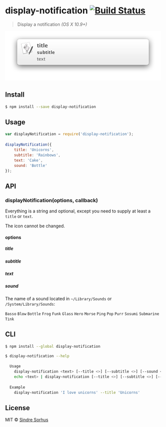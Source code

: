 # display-notification [![Build Status](https://travis-ci.org/sindresorhus/display-notification.svg?branch=master)](https://travis-ci.org/sindresorhus/display-notification)

> Display a notification *(OS X 10.9+)*

![](screenshot.png)


## Install

```sh
$ npm install --save display-notification
```


## Usage

```js
var displayNotification = require('display-notification');

displayNotification({
	title: 'Unicorns',
	subtitle: 'Rainbows',
	text: 'Cake',
	sound: 'Bottle'
});
```


## API

### displayNotification(options, callback)

Everything is a string and optional, except you need to supply at least a `title` or `text`.

The icon cannot be changed.

#### options

##### title

##### subtitle

##### text

##### sound

The name of a sound located in `~/Library/Sounds` or `/System/Library/Sounds`:

`Basso` `Blow` `Bottle` `Frog` `Funk` `Glass` `Hero` `Morse` `Ping` `Pop` `Purr` `Sosumi` `Submarine` `Tink`


## CLI

```sh
$ npm install --global display-notification
```

```sh
$ display-notification --help

  Usage
    display-notification <text> [--title <>] [--subtitle <>] [--sound <>]
    echo <text> | display-notification [--title <>] [--subtitle <>] [--sound <>]

  Example
    display-notification 'I love unicorns' --title 'Unicorns'
```


## License

MIT © [Sindre Sorhus](http://sindresorhus.com)

